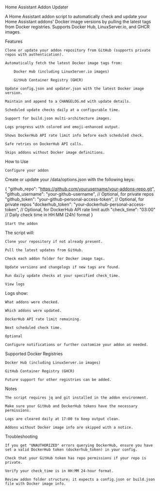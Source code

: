 Home Assistant Addon Updater

A Home Assistant addon script to automatically check and update your Home Assistant addons' Docker image versions by pulling the latest tags from Docker registries.
Supports Docker Hub, LinuxServer.io, and GHCR images.

Features

    Clone or update your addon repository from GitHub (supports private repos with authentication).

    Automatically fetch the latest Docker image tags from:

        Docker Hub (including LinuxServer.io images)

        GitHub Container Registry (GHCR)

    Update config.json and updater.json with the latest Docker image version.

    Maintain and append to a CHANGELOG.md with update details.

    Scheduled update checks daily at a configurable time.

    Support for build.json multi-architecture images.

    Logs progress with colored and emoji-enhanced output.

    Shows DockerHub API rate limit info before each scheduled check.

    Safe retries on DockerHub API calls.

    Skips addons without Docker image definitions.

How to Use

    Configure your addon

Create or update your /data/options.json with the following keys:

{
"github_repo": "https://github.com/yourusername/your-addons-repo.git",
"github_username": "your-github-username", // Optional, for private repos
"github_token": "your-github-personal-access-token", // Optional, for private repos
"dockerhub_token": "your-dockerhub-personal-access-token", // Optional, for DockerHub API rate limit auth
"check_time": "03:00" // Daily check time in HH:MM (24h) format
}

    Start the addon

The script will:

    Clone your repository if not already present.

    Pull the latest updates from GitHub.

    Check each addon folder for Docker image tags.

    Update versions and changelogs if new tags are found.

    Run daily update checks at your specified check_time.

    View logs

Logs show:

    What addons were checked.

    Which addons were updated.

    DockerHub API rate limit remaining.

    Next scheduled check time.

    Optional

    Configure notifications or further customize your addon as needed.

Supported Docker Registries

    Docker Hub (including LinuxServer.io images)

    GitHub Container Registry (GHCR)

    Future support for other registries can be added.

Notes

    The script requires jq and git installed in the addon environment.

    Make sure your GitHub and DockerHub tokens have the necessary permissions.

    Logs are cleared daily at 17:00 to keep output clean.

    Addons without Docker image info are skipped with a notice.

Troubleshooting

    If you get "UNAUTHORIZED" errors querying DockerHub, ensure you have set a valid DockerHub token (dockerhub_token) in your config.

    Check that your GitHub token has repo permissions if your repo is private.

    Verify your check_time is in HH:MM 24-hour format.

    Review addon folder structure; it expects a config.json or build.json file with Docker image info.
